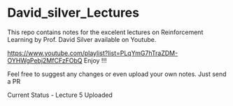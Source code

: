# David_silver_Lectures

This repo contains notes for the excelent lectures on Reinforcement Learning by  Prof. David Silver available on Youtube. 

https://www.youtube.com/playlist?list=PLqYmG7hTraZDM-OYHWgPebj2MfCFzFObQ
Enjoy !!!

Feel free to suggest any changes or even upload your own notes. Just send a PR

Current Status - Lecture 5 Uploaded 



